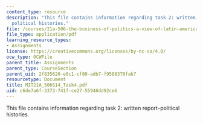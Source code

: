 ```yaml
---
content_type: resource
description: "This file contains information regarding task 2: written report\u2013\
  political histories."
file: /courses/21a-506-the-business-of-politics-a-view-of-latin-america-spring-2014/c6de7a6f3373741fce2755946dd92ce6_MIT21A_506S14_Task4.pdf
file_type: application/pdf
learning_resource_types:
- Assignments
license: https://creativecommons.org/licenses/by-nc-sa/4.0/
ocw_type: OCWFile
parent_title: Assignments
parent_type: CourseSection
parent_uid: 2f835620-e0c1-cf80-adb7-f9588370fab7
resourcetype: Document
title: MIT21A_506S14_Task4.pdf
uid: c6de7a6f-3373-741f-ce27-55946dd92ce6
---
```

This file contains information regarding task 2: written report–political histories.